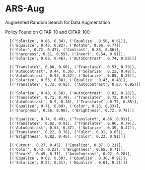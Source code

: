 # ARS-Aug
Augmented Random Search for Data Augmentation

Policy Found on CIFAR-10 and CIFAR-100:

      [('Solarize', 0.66, 0.34), ('Equalize', 0.56, 0.61)],
      [('Equalize', 0.43, 0.82), ('Rotate', 0.86, 0.77)],
      [('Color', 0.72, 0.47), ('Contrast', 0.88, 0.86)],
      [('Sharpness', 0.51, 0.59), ('Invert', 0.54, 0.91)],
      [('Solarize', 0.68, 0.46), ('AutoContrast', 0.74, 0.88)]]
 
      [('TranslateY', 0.88, 0.96), ('TranslateY', 0.53, 0.79)],
      [('AutoContrast', 0.44, 0.36), ('Solarize', 0.22, 0.48)],
      [('AutoContrast', 0.93, 0.32), ('Solarize', 0.85, 0.26)],
      [('Solarize', 0.55, 0.38), ('Equalize', 0.43, 0.48)],
      [('TranslateY', 0.72, 0.93), ('AutoContrast', 0.83, 0.95)]]

      [('Solarize', 0.43, 0.58), ('AutoContrast', 0.82, 0.26)],
      [('TranslateY', 0.71, 0.79), ('TranslateY', 0.72, 0.94)],
      [('AutoContrast', 0.9, 0.18), ('TranslateY', 0.77, 0.85)],
      [('Equalize', 0.71, 0.69), ('Color', 0.23, 0.33)],
      [('Sharpness', 0.36, 0.98), ('Brightness', 0.72, 0.78)]]

      [('Equalize', 0.74, 0.49), ('TranslateY', 0.86, 0.91)],
      [('TranslateY', 0.82, 0.91), ('TranslateY', 0.96, 0.79)],
      [('AutoContrast', 0.53, 0.37), ('Solarize', 0.39, 0.47)],
      [('TranslateY', 0.22, 0.78), ('Color', 0.91, 0.65)],
      [('Brightness', 0.82, 0.46), ('Color', 0.23, 0.91)]]

      [('Cutout', 0.27, 0.45), ('Equalize', 0.37, 0.21)],
      [('Color', 0.43, 0.23), ('Brightness', 0.65, 0.71)],
      [('ShearX', 0.49, 0.31), ('AutoContrast', 0.92, 0.28)],
      [('Equalize', 0.62, 0.59), ('Equalize', 0.38, 0.91)],
      [('Solarize', 0.57, 0.31), ('Equalize', 0.61, 0.51)]]
